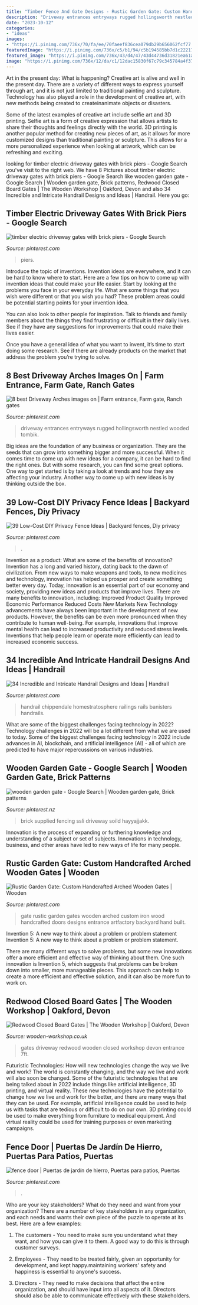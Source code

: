 ```yaml
---
title: "Timber Fence And Gate Designs - Rustic Garden Gate: Custom Handcrafted Arched Wooden Gates"
description: "Driveway entrances entryways rugged hollingsworth nestled wooded tombik"
date: "2023-10-12"
categories:
- "ideas"
images:
- "https://i.pinimg.com/736x/70/fa/ee/70faeef836cea079db29b656062fcf77.jpg"
featuredImage: "https://i.pinimg.com/736x/c5/b1/94/c5b194585bb7d1c2221702a73af170e3--wooden-garden-gate-garden-gates.jpg"
featured_image: "https://i.pinimg.com/736x/43/d4/47/43d44736d31821ea61aaa142f9a830aa.jpg"
image: "https://i.pinimg.com/736x/12/da/c1/12dac15830f67c79c345784a4f37af00.jpg"
---
```



Art in the present day: What is happening?
Creative art is alive and well in the present day. There are a variety of different ways to express yourself through art, and it is not just limited to traditional painting and sculpture. Technology has also played a role in the development of creative art, with new methods being created to createinanimate objects or disasters. 

Some of the latest examples of creative art include selfie art and 3D printing. Selfie art is a form of creative expression that allows artists to share their thoughts and feelings directly with the world. 3D printing is another popular method for creating new pieces of art, as it allows for more customized designs than traditional painting or sculpture. This allows for a more personalized experience when looking at artwork, which can be refreshing and exciting.

	

		
looking for timber electric driveway gates with brick piers - Google Search you've visit to the right web. We have 8 Pictures about timber electric driveway gates with brick piers - Google Search like wooden garden gate - Google Search | Wooden garden gate, Brick patterns, Redwood Closed Board Gates | The Wooden Workshop | Oakford, Devon and also 34 Incredible and Intricate Handrail Designs and Ideas | Handrail. Here you go:
		
    
## Timber Electric Driveway Gates With Brick Piers - Google Search

<img loading=lazy src="https://i.pinimg.com/736x/70/fa/ee/70faeef836cea079db29b656062fcf77.jpg" onerror="this.onerror=null;this.src='https://tse1.mm.bing.net/th?id=OIP.nAxJGKatQIfudxUtPm_zYgHaEK&amp;pid=15.1';" alt="timber electric driveway gates with brick piers - Google Search">

_Source: pinterest.com_

>piers. 

	

Introduce the topic of inventions.
Invention ideas are everywhere, and it can be hard to know where to start. Here are a few tips on how to come up with invention ideas that could make your life easier.
Start by looking at the problems you face in your everyday life. What are some things that you wish were different or that you wish you had? These problem areas could be potential starting points for your invention idea.

You can also look to other people for inspiration. Talk to friends and family members about the things they find frustrating or difficult in their daily lives. See if they have any suggestions for improvements that could make their lives easier.

Once you have a general idea of what you want to invent, it’s time to start doing some research. See if there are already products on the market that address the problem you’re trying to solve.

    
## 8 Best Driveway Arches Images On | Farm Entrance, Farm Gate, Ranch Gates

<img loading=lazy src="https://i.pinimg.com/736x/43/d4/47/43d44736d31821ea61aaa142f9a830aa.jpg" onerror="this.onerror=null;this.src='https://tse2.mm.bing.net/th?id=OIP.E1IvHdOJ_sUSuKtChh5P6AHaFi&amp;pid=15.1';" alt="8 best Driveway Arches images on | Farm entrance, Farm gate, Ranch gates">

_Source: pinterest.com_

>driveway entrances entryways rugged hollingsworth nestled wooded tombik. 

	

Big ideas are the foundation of any business or organization. They are the seeds that can grow into something bigger and more successful. When it comes time to come up with new ideas for a company, it can be hard to find the right ones. But with some research, you can find some great options. One way to get started is by taking a look at trends and how they are affecting your industry. Another way to come up with new ideas is by thinking outside the box.

    
## 39 Low-Cost DIY Privacy Fence Ideas | Backyard Fences, Diy Privacy

<img loading=lazy src="https://i.pinimg.com/736x/0d/9f/10/0d9f106ac0ff2fc2e831015547e44114.jpg" onerror="this.onerror=null;this.src='https://tse4.mm.bing.net/th?id=OIP.h2fw7kzcQxfW_ZIf1fbbLQHaKR&amp;pid=15.1';" alt="39 Low-Cost DIY Privacy Fence Ideas | Backyard fences, Diy privacy">

_Source: pinterest.com_

>. 

	

Invention as a product: What are some of the benefits of innovation?
Invention has a long and varied history, dating back to the dawn of civilization. From new ways to make weapons and tools, to new medicines and technology, innovation has helped us prosper and create something better every day. Today, innovation is an essential part of our economy and society, providing new ideas and products that improve lives. There are many benefits to innovation, including: 
Improved Product Quality 
Improved Economic Performance 
Reduced Costs 
New Markets 
New Technology advancements have always been important in the development of new products. However, the benefits can be even more pronounced when they contribute to human well-being. For example, innovations that improve mental health can lead to increased productivity and reduced stress levels. Inventions that help people learn or operate more efficiently can lead to increased economic success.

    
## 34 Incredible And Intricate Handrail Designs And Ideas | Handrail

<img loading=lazy src="https://i.pinimg.com/736x/12/da/c1/12dac15830f67c79c345784a4f37af00.jpg" onerror="this.onerror=null;this.src='https://tse4.mm.bing.net/th?id=OIP.PVheTqNQzM63DJSCdQrd-wHaE7&amp;pid=15.1';" alt="34 Incredible and Intricate Handrail Designs and Ideas | Handrail">

_Source: pinterest.com_

>handrail chippendale homestratosphere railings rails banisters handrails. 

	

What are some of the biggest challenges facing technology in 2022?
Technology challenges in 2022 will be a lot different from what we are used to today. Some of the biggest challenges facing technology in 2022 include advances in AI, blockchain, and artificial intelligence (AI) - all of which are predicted to have major repercussions on various industries.

    
## Wooden Garden Gate - Google Search | Wooden Garden Gate, Brick Patterns

<img loading=lazy src="https://i.pinimg.com/736x/c5/b1/94/c5b194585bb7d1c2221702a73af170e3--wooden-garden-gate-garden-gates.jpg" onerror="this.onerror=null;this.src='https://tse2.mm.bing.net/th?id=OIP.kZVlY9FTOKIWfWQNgIUTCgHaJ4&amp;pid=15.1';" alt="wooden garden gate - Google Search | Wooden garden gate, Brick patterns">

_Source: pinterest.nz_

>brick supplied fencing ssli driveway soild hayyajjakk. 

	

Innovation is the process of expanding or furthering knowledge and understanding of a subject or set of subjects. Innovations in technology, business, and other areas have led to new ways of life for many people.

    
## Rustic Garden Gate: Custom Handcrafted Arched Wooden Gates | Wooden

<img loading=lazy src="https://i.pinimg.com/736x/8e/11/77/8e1177594fb97b2750b7afdf0a07ca33.jpg" onerror="this.onerror=null;this.src='https://tse1.mm.bing.net/th?id=OIP.4jnkAl2h5LRHwC5IwWf6pAHaHa&amp;pid=15.1';" alt="Rustic Garden Gate: Custom Handcrafted Arched Wooden Gates | Wooden">

_Source: pinterest.com_

>gate rustic garden gates wooden arched custom iron wood handcrafted doors designs entrance artfactory backyard hand built. 

	

Invention 5: A new way to think about a problem or problem statement
Invention 5: A new way to think about a problem or problem statement. 

There are many different ways to solve problems, but some new innovations offer a more efficient and effective way of thinking about them. One such innovation is Invention 5, which suggests that problems can be broken down into smaller, more manageable pieces. This approach can help to create a more efficient and effective solution, and it can also be more fun to work on.

    
## Redwood Closed Board Gates | The Wooden Workshop | Oakford, Devon

<img loading=lazy src="https://www.wooden-workshop.co.uk/wp-content/uploads/2012/08/P1010602.jpg" onerror="this.onerror=null;this.src='https://tse3.mm.bing.net/th?id=OIP.pMFa0OVvXVp1PHtfwRDttAHaEK&amp;pid=15.1';" alt="Redwood Closed Board Gates | The Wooden Workshop | Oakford, Devon">

_Source: wooden-workshop.co.uk_

>gates driveway redwood wooden closed workshop devon entrance 7ft. 

	

Futuristic Technologies: How will new technologies change the way we live and work?
The world is constantly changing, and the way we live and work will also soon be changed. Some of the futuristic technologies that are being talked about in 2022 include things like artificial intelligence, 3D printing, and virtual reality. These new technologies have the potential to change how we live and work for the better, and there are many ways that they can be used. For example, artificial intelligence could be used to help us with tasks that are tedious or difficult to do on our own. 3D printing could be used to make everything from furniture to medical equipment. And virtual reality could be used for training purposes or even marketing campaigns.

    
## Fence Door | Puertas De Jardín De Hierro, Puertas Para Patios, Puertas

<img loading=lazy src="https://i.pinimg.com/736x/b8/c6/61/b8c66106c9731aaadc8ceb7b132ed0f4.jpg" onerror="this.onerror=null;this.src='https://tse3.mm.bing.net/th?id=OIP.eI0j9Fl8n4GuEKomzQPDHwAAAA&amp;pid=15.1';" alt="fence door | Puertas de jardín de hierro, Puertas para patios, Puertas">

_Source: pinterest.com_

>. 

	

Who are your key stakeholders? What do they need and want from your organization?
There are a number of key stakeholders in any organization, and each needs and wants their own piece of the puzzle to operate at its best. Here are a few examples:
1. The customers - You need to make sure you understand what they want, and how you can give it to them. A good way to do this is through customer surveys.

2. Employees - They need to be treated fairly, given an opportunity for development, and kept happy.maintaining workers' safety and happiness is essential to anyone's success.

3. Directors - They need to make decisions that affect the entire organization, and should have input into all aspects of it. Directors should also be able to communicate effectively with these stakeholders.

